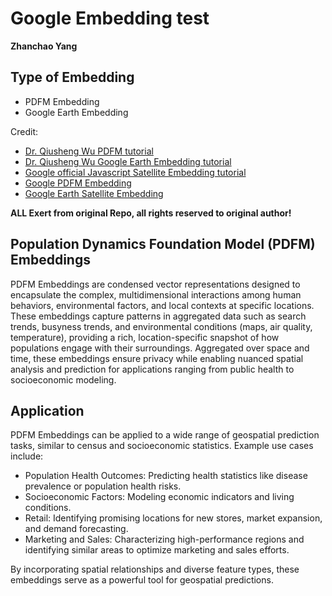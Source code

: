 # Google Embedding test
**Zhanchao Yang**

## Type of Embedding
- PDFM Embedding
- Google Earth Embedding

Credit:
- [Dr. Qiusheng Wu PDFM tutorial](https://github.com/opengeos/GeoAI-Tutorials)
- [Dr. Qiusheng Wu Google Earth Embedding tutorial](https://leafmap.org/maplibre/AlphaEarth)
- [Google official Javascript Satellite Embedding tutorial](https://developers.google.com/earth-engine/tutorials/community/satellite-embedding-02-unsupervised-classification)
- [Google PDFM Embedding](https://github.com/google-research/population-dynamics)
- [Google Earth Satellite Embedding](https://developers.google.com/earth-engine/datasets/catalog/GOOGLE_SATELLITE_EMBEDDING_V1_ANNUAL)

**ALL Exert from original Repo, all rights reserved to original author!**

## Population Dynamics Foundation Model (PDFM) Embeddings
PDFM Embeddings are condensed vector representations designed to encapsulate the complex, multidimensional interactions among human behaviors, environmental factors, and local contexts at specific locations. These embeddings capture patterns in aggregated data such as search trends, busyness trends, and environmental conditions (maps, air quality, temperature), providing a rich, location-specific snapshot of how populations engage with their surroundings. Aggregated over space and time, these embeddings ensure privacy while enabling nuanced spatial analysis and prediction for applications ranging from public health to socioeconomic modeling.

## Application

PDFM Embeddings can be applied to a wide range of geospatial prediction tasks, similar to census and socioeconomic statistics. Example use cases include:

- Population Health Outcomes: Predicting health statistics like disease prevalence or population health risks.
- Socioeconomic Factors: Modeling economic indicators and living conditions.
- Retail: Identifying promising locations for new stores, market expansion, and demand forecasting.
- Marketing and Sales: Characterizing high-performance regions and identifying similar areas to optimize marketing and sales efforts.

By incorporating spatial relationships and diverse feature types, these embeddings serve as a powerful tool for geospatial predictions.
